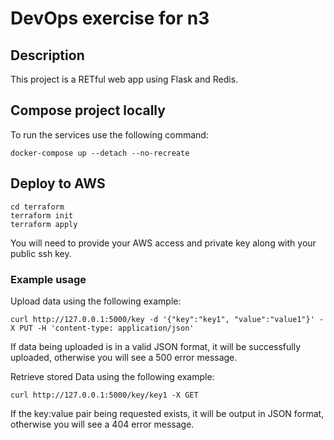 # DevOps exercise for n3

## Description

This project is a RETful web app using Flask and Redis.

## Compose project locally

To run the services use the following command:
```
docker-compose up --detach --no-recreate
```
## Deploy to AWS
```
cd terraform
terraform init
terraform apply
```
You will need to provide your AWS access and private key along with your public ssh key.

### Example usage

Upload data using the following example:
```
curl http://127.0.0.1:5000/key -d '{"key":"key1", "value":"value1"}' -X PUT -H 'content-type: application/json'

```
If data being uploaded is in a valid JSON format, it will be successfully uploaded, otherwise you will see a 500 error message.

Retrieve stored Data using the following example:
```
curl http://127.0.0.1:5000/key/key1 -X GET

```

If the key:value pair being requested exists, it will be output in JSON format, otherwise you will see a 404 error message.
